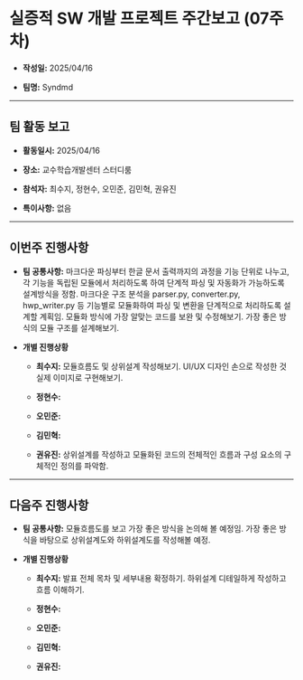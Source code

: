 # 실증적 SW 개발 프로젝트 주간보고 (07주차)
- **작성일:** 2025/04/16

- **팀명:** Syndmd

***

## 팀 활동 보고
- **활동일시:** 2025/04/16

- **장소:** 교수학습개발센터 스터디룸

- **참석자:** 최수지, 정현수, 오민준, 김민혁, 권유진

- **특이사항:** 없음

***

## 이번주 진행사항
- **팀 공통사항:** 마크다운 파싱부터 한글 문서 출력까지의 과정을 기능 단위로 나누고, 각 기능을 독립된 모듈에서 처리하도록 하여 단계적 파싱 및 자동화가 가능하도록 설계방식을 정함. 마크다운 구조 분석을 parser.py, converter.py, hwp_writer.py 등 기능별로 모듈화하여 파싱 및 변환을 단계적으로 처리하도록 설계할 계획임. 모듈화 방식에 가장 알맞는 코드를 보완 및 수정해보기. 가장 좋은 방식의 모듈 구조를 설계해보기.

- **개별 진행상황**

  - **최수지:** 모듈흐름도 및 상위설계 작성해보기. UI/UX 디자인 손으로 작성한 것 실제 이미지로 구현해보기.

  - **정현수:** 

  - **오민준:** 

  - **김민혁:** 

  - **권유진:** 상위설계를 작성하고 모듈화된 코드의 전체적인 흐름과 구성 요소의 구체적인 정의를 파악함. 

***

## 다음주 진행사항
- **팀 공통사항:** 모듈흐름도를 보고 가장 좋은 방식을 논의해 볼 예정임. 가장 좋은 방식을 바탕으로 상위설계도와 하위설계도를 작성해볼 예정.

- **개별 진행상황**

  - **최수지:** 발표 전체 목차 및 세부내용 확정하기. 하위설계 디테일하게 작성하고 흐름 이해하기.

  - **정현수:** 

  - **오민준:** 

  - **김민혁:** 

  - **권유진:** 
